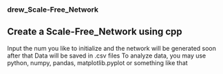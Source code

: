 ### drew_Scale-Free_Network
## Create a Scale-Free_Network using cpp
Input the num you like to initialize and the network will be generated soon after that  <a>
Data will be saved in .csv files  <a>
To analyze data, you may use python, numpy, pandas, matplotlib.pyplot or something like that  <a>
